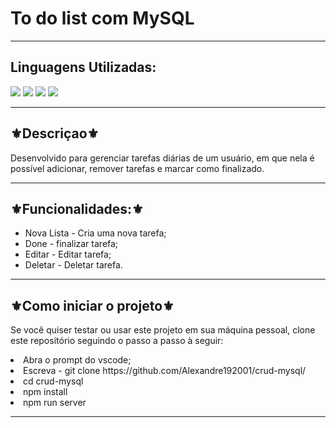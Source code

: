 <h1>To do list com MySQL</h1>
<hr>
<h2>Linguagens Utilizadas:</h2>

<div style="display: inline_block">

  
  <img src="https://img.shields.io/badge/Node.js-43853D?style=for-the-badge&logo=node.js&logoColor=white"></img>
  <img src="https://img.shields.io/badge/Sequelize-52B0E7?style=for-the-badge&logo=Sequelize&logoColor=white"></img>
  <img src="https://img.shields.io/badge/MySQL-005C84?style=for-the-badge&logo=mysql&logoColor=white"></img>
  <img src="https://img.shields.io/badge/Sass-CC6699?style=for-the-badge&logo=sass&logoColor=white"></img>
  
</div>



<hr>
<h2>⚜️Descriçao⚜️</h2>
<p>Desenvolvido para gerenciar tarefas diárias de um usuário, em que nela é possível adicionar, remover tarefas e marcar como finalizado.</p>
<hr>
<h2>⚜️Funcionalidades:⚜️</h2>
<ul>
<li>Nova Lista - Cria uma nova tarefa;</li>
<li>Done - finalizar tarefa;</li>
<li>Editar - Editar tarefa;</li>
<li>Deletar - Deletar tarefa. </li>

</ul>
<hr>
<h2>⚜️Como iniciar o projeto⚜️</h2>
<p>Se você quiser testar ou usar este projeto em sua máquina pessoal, clone este repositório seguindo o passo a passo à seguir:</p>
<li>Abra o prompt do vscode;</li>
<li>Escreva - git clone https://github.com/Alexandre192001/crud-mysql/</li>
<li>cd crud-mysql</li>
<li>npm install</li>
<li>npm run server</li>
</ul>
<hr>


